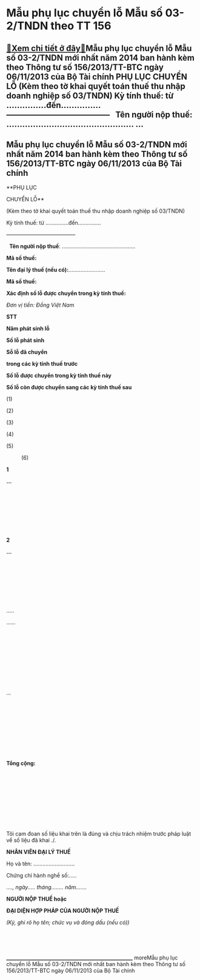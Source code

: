 Mẫu phụ lục chuyển lỗ Mẫu số 03-2/TNDN theo TT 156
==================================================

[:gift:Xem chi tiết ở đây:gift:](https://hddtvn.com/mau-phu-luc-chuyen-lo-mau-so-03-2-tndn-theo-tt-156/)Mẫu phụ lục chuyển lỗ Mẫu số 03-2/TNDN mới nhất năm 2014 ban hành kèm theo Thông tư số 156/2013/TT-BTC ngày 06/11/2013 của Bộ Tài chính PHỤ LỤC CHUYỂN LỖ (Kèm theo tờ khai quyết toán thuế thu nhập doanh nghiệp số 03/TNDN) Kỳ tính thuế: từ ……………đến…………… —————————————   Tên người nộp thuế: ………………………………………… …
-------------------------------------------------------------------------------------------------------------------------------------------------------------------------------------------------------------------------------------------------------------------------------------------------------------------



Mẫu phụ lục chuyển lỗ Mẫu số 03-2/TNDN mới nhất năm 2014 ban hành kèm theo Thông tư số 156/2013/TT-BTC ngày 06/11/2013 của Bộ Tài chính
-----------------------------------------------------------------------------------------------------------------------------------------




**PHỤ LỤC  

 CHUYỂN LỖ**  

 (Kèm theo tờ khai quyết toán thuế thu nhập doanh nghiệp số 03/TNDN)

Kỳ tính thuế: từ ……………đến……………  

 —————————————  

  
**Tên người nộp thuế**: …………………………………………  

**Mã số thuế:**


**Tên đại lý thuế (nếu có):**……………………  

**Mã số thuế:**   

**Xác định số lỗ được chuyển trong kỳ tính thuế:**



*Đơn vị tiền: Đồng Việt Nam*




**STT**

**Năm phát sinh lỗ**

**Số lỗ phát sinh**

**Sỗ lỗ đã chuyển**  

**trong các kỳ tính thuế trước**

**Số lỗ được chuyển trong kỳ tính thuế này**

**Số lỗ còn được chuyển sang các kỳ tính thuế sau**



(1)

(2)

(3)

(4)

(5)

          (6)



**1**

**…**

 

 

 

 



**2**

**…**

 

 

 

 



…..

……

 

 

 

 



 

…

 

 

 

 



 

**Tổng cộng:**

 

 

 

 



   

Tôi cam đoan số liệu khai trên là đúng và chịu trách nhiệm trước pháp luật về số liệu đã khai ./.






**NHÂN VIÊN ĐẠI LÝ THUẾ**  

 Họ và tên: ………………………  

 Chứng chỉ hành nghề số:…..


*…., ngày….. tháng…….. năm…….*  

**NGƯỜI NỘP THUẾ hoặc**  

**ĐẠI DIỆN HỢP PHÁP CỦA NGƯỜI NỘP THUẾ**  

*(Ký, ghi rõ họ tên; chức vụ và đóng dấu (nếu có))*




   

 




**\_\_\_\_\_\_\_\_\_\_\_\_\_\_\_\_\_\_\_\_\_\_\_\_\_\_\_\_\_\_\_\_\_\_\_\_\_\_\_\_\_\_\_\_\_\_\_\_\_\_**
moreMẫu phụ lục chuyển lỗ Mẫu số 03-2/TNDN mới nhất ban hành kèm theo Thông tư số 156/2013/TT-BTC ngày 06/11/2013 của Bộ Tài chính


